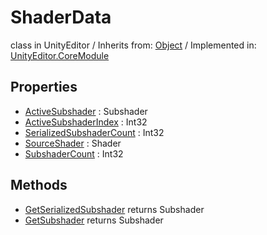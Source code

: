# ShaderData
class in UnityEditor
 / Inherits from: <a href="https://docs.unity3d.com/6000.2/Documentation/ScriptReference/Object.html">Object</a> / Implemented in: <a href="https://docs.unity3d.com/6000.2/Documentation/ScriptReference/UnityEditor.CoreModule.html">UnityEditor.CoreModule</a>

## Properties
- <a href="https://docs.unity3d.com/6000.2/Documentation/ScriptReference/ShaderData-ActiveSubshader.html">ActiveSubshader</a> : Subshader
- <a href="https://docs.unity3d.com/6000.2/Documentation/ScriptReference/ShaderData-ActiveSubshaderIndex.html">ActiveSubshaderIndex</a> : Int32
- <a href="https://docs.unity3d.com/6000.2/Documentation/ScriptReference/ShaderData-SerializedSubshaderCount.html">SerializedSubshaderCount</a> : Int32
- <a href="https://docs.unity3d.com/6000.2/Documentation/ScriptReference/ShaderData-SourceShader.html">SourceShader</a> : Shader
- <a href="https://docs.unity3d.com/6000.2/Documentation/ScriptReference/ShaderData-SubshaderCount.html">SubshaderCount</a> : Int32

## Methods
- <a href="https://docs.unity3d.com/6000.2/Documentation/ScriptReference/ShaderData.GetSerializedSubshader.html">GetSerializedSubshader</a> returns Subshader
- <a href="https://docs.unity3d.com/6000.2/Documentation/ScriptReference/ShaderData.GetSubshader.html">GetSubshader</a> returns Subshader

